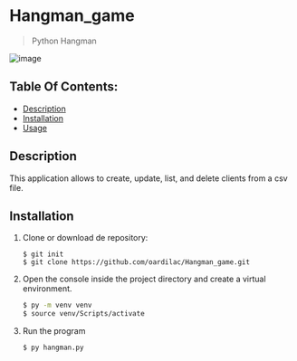 # Hangman_game
> Python Hangman
> 
![image](https://user-images.githubusercontent.com/70169625/198852457-7bbb37cc-72af-41f3-9aa9-cec1e939b5be.png)


## Table Of Contents:
 - [Description](#description)
 - [Installation](#installation)
 - [Usage](#basic-usage)

## Description
This application allows to create, update, list, and delete clients from a csv file.

## Installation
1. Clone or download de repository:
    ```
    $ git init
    $ git clone https://github.com/oardilac/Hangman_game.git
    ```

2. Open the console inside the project directory and create a virtual environment.
    ```bash
    $ py -m venv venv
    $ source venv/Scripts/activate
    ```

3. Run the program
    ```
    $ py hangman.py
    ```
